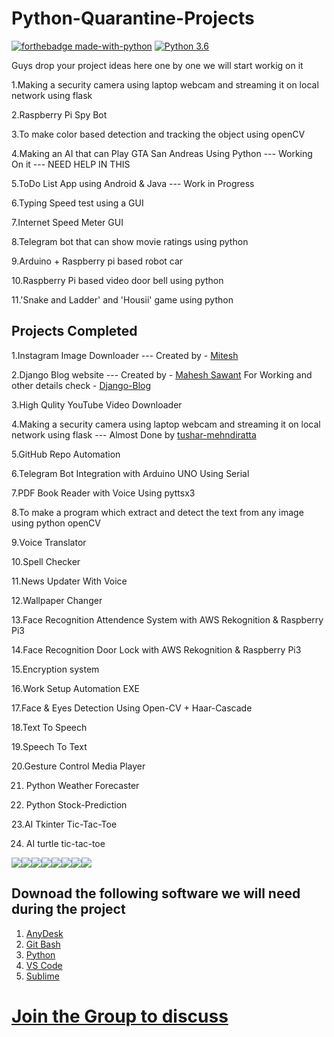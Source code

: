 # Python-Quarantine-Projects

[![forthebadge made-with-python](http://ForTheBadge.com/images/badges/made-with-python.svg)](https://www.python.org/)                  [![Python 3.6](https://img.shields.io/badge/python-3.6-blue.svg)](https://www.python.org/downloads/release/python-360/)   

Guys drop your project ideas here one by one we will start workig on it

1.Making a security camera using laptop webcam and streaming it on local network using flask

2.Raspberry Pi Spy Bot

3.To make color based detection and tracking the object using openCV 

4.Making an AI that can Play GTA San Andreas Using Python --- Working On it  --- NEED HELP IN THIS

5.ToDo List App using Android & Java --- Work in Progress

6.Typing Speed test using a GUI

7.Internet Speed Meter GUI 

8.Telegram bot that can show movie ratings using python

9.Arduino + Raspberry pi based robot car

10.Raspberry Pi based video door bell using python

11.'Snake and Ladder' and 'Housii' game using python


## Projects Completed 

1.Instagram Image Downloader --- Created by - [Mitesh](https://github.com/Mitesh2499) 

2.Django Blog website --- Created by - [Mahesh Sawant](https://github.com/smahesh29) 
  For Working and other details check - [Django-Blog](https://github.com/smahesh29/Django-Blog)
  
3.High Qulity YouTube Video Downloader 

4.Making a security camera using laptop webcam and streaming it on local network using flask --- Almost Done by [tushar-mehndiratta](https://github.com/tushar-mehndiratta)

5.GitHub Repo Automation 

6.Telegram Bot Integration with Arduino UNO Using Serial 

7.PDF Book Reader with Voice Using pyttsx3 

8.To make a program which extract and detect  the text from any image using python openCV

9.Voice Translator

10.Spell Checker

11.News Updater With Voice

12.Wallpaper Changer 

13.Face Recognition Attendence System with AWS Rekognition & Raspberry Pi3

14.Face Recognition Door Lock with AWS Rekognition & Raspberry Pi3

15.Encryption system

16.Work Setup Automation EXE

17.Face & Eyes Detection Using Open-CV + Haar-Cascade

18.Text To Speech

19.Speech To Text

20.Gesture Control Media Player

21. Python Weather Forecaster

22. Python Stock-Prediction

23.AI Tkinter Tic-Tac-Toe

24. AI turtle tic-tac-toe



[![](https://sourcerer.io/fame/Arbazkhan4712/Arbazkhan4712/Python-Quarantine-Projects/images/0)](https://sourcerer.io/fame/Arbazkhan4712/Arbazkhan4712/Python-Quarantine-Projects/links/0)[![](https://sourcerer.io/fame/Arbazkhan4712/Arbazkhan4712/Python-Quarantine-Projects/images/1)](https://sourcerer.io/fame/Arbazkhan4712/Arbazkhan4712/Python-Quarantine-Projects/links/1)[![](https://sourcerer.io/fame/Arbazkhan4712/Arbazkhan4712/Python-Quarantine-Projects/images/2)](https://sourcerer.io/fame/Arbazkhan4712/Arbazkhan4712/Python-Quarantine-Projects/links/2)[![](https://sourcerer.io/fame/Arbazkhan4712/Arbazkhan4712/Python-Quarantine-Projects/images/3)](https://sourcerer.io/fame/Arbazkhan4712/Arbazkhan4712/Python-Quarantine-Projects/links/3)[![](https://sourcerer.io/fame/Arbazkhan4712/Arbazkhan4712/Python-Quarantine-Projects/images/4)](https://sourcerer.io/fame/Arbazkhan4712/Arbazkhan4712/Python-Quarantine-Projects/links/4)[![](https://sourcerer.io/fame/Arbazkhan4712/Arbazkhan4712/Python-Quarantine-Projects/images/5)](https://sourcerer.io/fame/Arbazkhan4712/Arbazkhan4712/Python-Quarantine-Projects/links/5)[![](https://sourcerer.io/fame/Arbazkhan4712/Arbazkhan4712/Python-Quarantine-Projects/images/6)](https://sourcerer.io/fame/Arbazkhan4712/Arbazkhan4712/Python-Quarantine-Projects/links/6)[![](https://sourcerer.io/fame/Arbazkhan4712/Arbazkhan4712/Python-Quarantine-Projects/images/7)](https://sourcerer.io/fame/Arbazkhan4712/Arbazkhan4712/Python-Quarantine-Projects/links/7)

## Downoad the following software we will need during the project

1. [AnyDesk](https://anydesk.com/en/downloads) 
2. [Git Bash](https://git-scm.com/download)
3. [Python](https://www.python.org/)
4. [VS Code](https://code.visualstudio.com/)
5. [Sublime](https://www.sublimetext.com/)
# [Join the Group to discuss](https://chat.whatsapp.com/HBZwGwcRP3QBqeIRIMEc5i)

